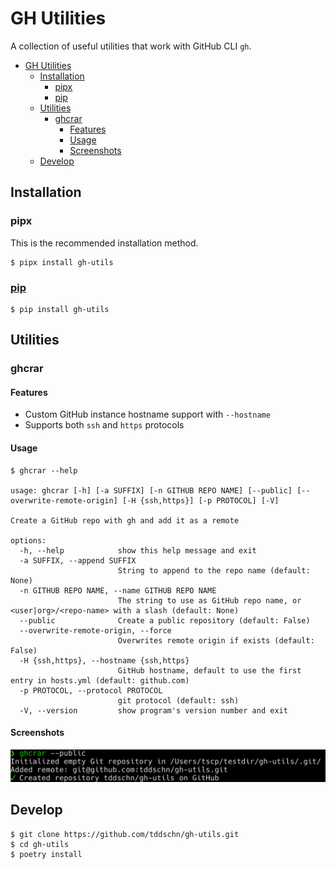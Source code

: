 # GH Utilities

A collection of useful utilities that work with GitHub CLI `gh`.

- [GH Utilities](#gh-utilities)
  - [Installation](#installation)
    - [pipx](#pipx)
    - [pip](#pip)
  - [Utilities](#utilities)
    - [ghcrar](#ghcrar)
      - [Features](#features)
      - [Usage](#usage)
      - [Screenshots](#screenshots)
  - [Develop](#develop)

## Installation

### pipx

This is the recommended installation method.

```
$ pipx install gh-utils
```

### [pip](https://pypi.org/project/gh-utils/)

```
$ pip install gh-utils
```

## Utilities

### ghcrar


#### Features
- Custom GitHub instance hostname support with `--hostname`
- Supports both `ssh` and `https` protocols

#### Usage

```
$ ghcrar --help

usage: ghcrar [-h] [-a SUFFIX] [-n GITHUB REPO NAME] [--public] [--overwrite-remote-origin] [-H {ssh,https}] [-p PROTOCOL] [-V]

Create a GitHub repo with gh and add it as a remote

options:
  -h, --help            show this help message and exit
  -a SUFFIX, --append SUFFIX
                        String to append to the repo name (default: None)
  -n GITHUB REPO NAME, --name GITHUB REPO NAME
                        The string to use as GitHub repo name, or <user|org>/<repo-name> with a slash (default: None)
  --public              Create a public repository (default: False)
  --overwrite-remote-origin, --force
                        Overwrites remote origin if exists (default: False)
  -H {ssh,https}, --hostname {ssh,https}
                        GitHub hostname, default to use the first entry in hosts.yml (default: github.com)
  -p PROTOCOL, --protocol PROTOCOL
                        git protocol (default: ssh)
  -V, --version         show program's version number and exit
```

#### Screenshots
![ghcrar-public](images/ghcrar-public.png)


## Develop

```
$ git clone https://github.com/tddschn/gh-utils.git
$ cd gh-utils
$ poetry install
```
